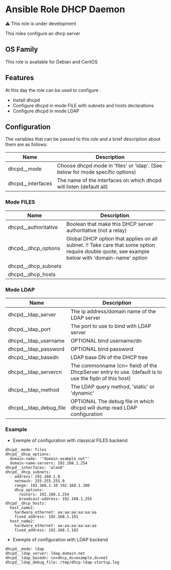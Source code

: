 Ansible Role DHCP Daemon
========

:warning: This role is under development

This roles configure an dhcp server

## OS Family

This role is available for Debian and CentOS

## Features

At this day the role can be used to configure :

  * Install dhcpd
  * Configure dhcpd in mode FILE with subnets and hosts declarations
  * Configure dhcpd in mode LDAP

## Configuration

The variables that can be passed to this role and a brief description about them are as follows:

| Name              | Description                                                                  |
| ----------------- | ---------------------------------------------------------------------------- |
| dhcpd__mode       | Choose dhcpd mode in 'files' or 'ldap'. (See below for mode specific options)|
| dhcpd__interfaces | The name of the interfaces on which dhcpd will listen (default all)          |


### Mode FILES

| Name                 | Description                                                                                                                                   |
| -------------------- | --------------------------------------------------------------------------------------------------------------------------------------------- |
| dhcpd__authoritative | Boolean that make this DHCP server authoritative (not a relay)                                                                                |
| dhcpd__dhcp_options  | Global DHCP option that applies on all subnet. !! Take care that some option require double quote, see example below with 'domain-name' option|
| dhcpd__dhcp_subnets  |                                                                                                                                               |
| dhcpd__dhcp_hosts    |                                                                                                                                               |


### Mode LDAP

| Name                   | Description                                                                                          |
| ---------------------- | ---------------------------------------------------------------------------------------------------- |
| dhcpd__ldap_server     | The ip address/domain name of the LDAP server                                                        |
| dhcpd__ldap_port       | The port to use to bind with LDAP server                                                             |
| dhcpd__ldap_username   | OPTIONAL bind username/dn                                                                            |
| dhcpd__ldap_password   | OPTIONAL bind password                                                                               |
| dhcpd__ldap_basedn     | LDAP base DN of the DHCP tree                                                                        |
| dhcpd__ldap_servercn   | The commonname (cn= field) of the DhcpServer entry to use. (default is to use the fqdn of this host) |
| dhcpd__ldap_method     | The LDAP query method, 'static' or 'dynamic'                                                         |
| dhcpd__ldap_debug_file | OPTIONAL The debug file in which dhcpd will dump read LDAP configuration                             |



### Example

  * Exemple of configuration with classical FILES backend

```
dhcpd__mode: files
dhcpd__dhcp_options:
  domain-name: '"domain.example.net"'
  domain-name-servers: 192.168.1.254
dhcpd__interfaces: 'wlan0'
dhcpd__dhcp_subnets:
  - address: 192.168.1.0
    netmask: 255.255.255.0
    range: 192.168.1.10 192.168.1.100
    dhcp_options:
      routers: 192.168.1.254
      broadcast-address: 192.168.1.255
dhcpd__dhcp_hosts:
  host_name1:
    hardware_ethernet: aa:aa:aa:aa:aa:aa
    fixed_address: 192.168.1.101
  host_name2:
    hardware_ethernet: aa:aa:aa:aa:aa:aa
    fixed_address: 192.168.1.102
```

  * Exemple of configuration with LDAP backend

```
dhcpd__mode: ldap
dhcpd__ldap_server: ldap.domain.net
dhcpd__ldap_basedn: cn=dhcp,dc=example,dc=net
dhcpd__ldap_debug_file: /tmp/dhcp-ldap-startup.log
```
